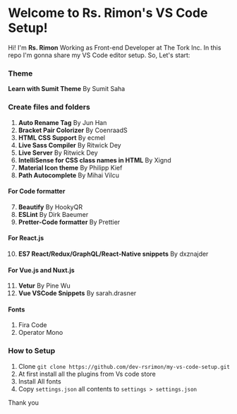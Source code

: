# Welcome to Rs. Rimon's VS Code Setup!

Hi! I'm  **Rs. Rimon** Working as Front-end Developer at The Tork Inc. In this repo I'm gonna share my VS Code editor setup. So, Let's start:


### Theme

**Learn with Sumit Theme** By Sumit Saha

### Create files and folders

1. **Auto Rename Tag** By Jun Han 
2. **Bracket Pair Colorizer** By CoenraadS 
3. **HTML CSS Support** By ecmel
4. **Live Sass Compiler** By Ritwick Dey 
5. **Live Server** By Ritwick Dey 
6. **IntelliSense for CSS class names in HTML** By Xignd 
7. **Material Icon theme** By Philipp Kief 
8. **Path Autocomplete** By Mihai Vilcu

#### For Code formatter 

7. **Beautify** By HookyQR 
8. **ESLint** By Dirk Baeumer 
9. **Pretter-Code formatter** By Prettier

#### For React.js 
10. **ES7 React/Redux/GraphQL/React-Native snippets** By dxznajder

#### For Vue.js and Nuxt.js 
11. **Vetur** By Pine Wu 
12. **Vue VSCode Snippets** By sarah.drasner

#### Fonts 
1. Fira Code 
2. Operator Mono

### How to Setup 
1. Clone `git clone https://github.com/dev-rsrimon/my-vs-code-setup.git`
2. At first install all the plugins from Vs code store
3. Install All fonts
4. Copy `settings.json` all contents to `settings > settings.json`




Thank you
